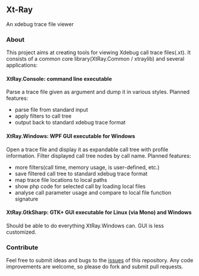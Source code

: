 ## Xt-Ray
An xdebug trace file viewer

### About
This project aims at creating tools for viewing Xdebug call trace files(.xt).
It consists of a common core library(XtRay.Common / xtraylib) and several applications:

#### XtRay.Console: command line executable
Parse a trace file given as argument and dump it in various styles.
Planned features: 
 - parse file from standard input
 - apply filters to call tree
 - output back to standard xdebug trace format

#### XtRay.Windows: WPF GUI executable for Windows
Open a trace file and display it as expandable call tree with profile information.
Filter displayed call tree nodes by call name.
Planned features: 
 - more filters(call time, memory usage, is user-defined, etc.)
 - save filtered call tree to standard xdebug trace format
 - map trace file locations to local paths
 - show php code for selected call by loading local files
 - analyse call parameter usage and compare to local file function signature

#### XtRay.GtkSharp: GTK+ GUI executable for Linux (via Mono) and Windows
Should be able to do everything XtRay.Windows can. GUI is less customized.

### Contribute
Feel free to submit ideas and bugs to the [issues](https://github.com/boykathemad/xt-ray) of this repository.
Any code improvements are welcome, so please do fork and submit pull requests.  
